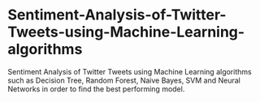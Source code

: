 # Sentiment-Analysis-of-Twitter-Tweets-using-Machine-Learning-algorithms

Sentiment Analysis of Twitter Tweets using Machine Learning algorithms such as Decision Tree, Random Forest, Naive Bayes, SVM and Neural Networks in order to find the best performing model.

